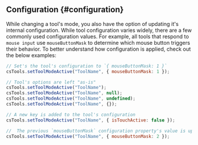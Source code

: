 ## Configuration {#configuration}

While changing a tool's mode, you also have the option of updating it's internal configuration. While tool configuration varies widely, there are a few commonly used configuration values. For example, all tools that respond to `mouse input` use `mouseButtonMask` to determine which mouse button triggers their behavior. To better understand how configuration is applied, check out the below examples:

```js
// Set's the tool's configuration to `{ mouseButtonMask: 1 }`
csTools.setToolModeActive("ToolName", { mouseButtonMask: 1 });

// Tool's options are left "as-is"
csTools.setToolModeActive("ToolName");
csTools.setToolModeActive("ToolName", null);
csTools.setToolModeActive("ToolName", undefined);
csTools.setToolModeActive("ToolName", {});

// A new key is added to the tool's configuration
csTools.setToolModeActive("ToolName", { isTouchActive: false });

//  The previous `mouseButtonMask` configuration property's value is updated to `2`
csTools.setToolModeActive("ToolName", { mouseButtonMask: 2 });
```
